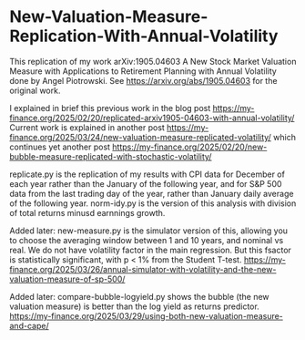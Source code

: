 # New-Valuation-Measure-Replication-With-Annual-Volatility
This replication of my work arXiv:1905.04603 A New Stock Market Valuation Measure with Applications to Retirement Planning with Annual Volatility done by Angel Piotrowski. See https://arxiv.org/abs/1905.04603 for the original work. 

I explained in brief this previous work in the blog post https://my-finance.org/2025/02/20/replicated-arxiv1905-04603-with-annual-volatility/ Current work is explained in another post https://my-finance.org/2025/03/24/new-valuation-measure-replicated-volatility/ which continues yet another post https://my-finance.org/2025/02/20/new-bubble-measure-replicated-with-stochastic-volatility/

replicate.py is the replication of my results with CPI data for December of each year rather than the January of the following year, and for S&P 500 data from the last trading day of the year, rather than January daily average of the following year. norm-idy.py is the version of this analysis with division of total returns minusd earnnings growth.

Added later: new-measure.py is the simulator version of this, allowing you to choose the averaging window between 1 and 10 years, and nominal vs real. We do not have volatility factor in the main regression. But this fsactor is statistically significant, with p < 1% from the Student T-test. https://my-finance.org/2025/03/26/annual-simulator-with-volatility-and-the-new-valuation-measure-of-sp-500/

Added later: compare-bubble-logyield.py shows the bubble (the new valuation measure) is better than the log yield as returns predictor. https://my-finance.org/2025/03/29/using-both-new-valuation-measure-and-cape/
